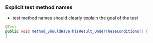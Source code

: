 ### Explicit test method names
- test method names should clearly explain the goal of the test
``` java
@Test
public void method_ShouldHaveThisResult_UnderTheseConditions() {
}
```